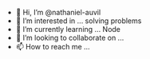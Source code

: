 - 👋 Hi, I’m @nathaniel-auvil
- 👀 I’m interested in ... solving problems
- 🌱 I’m currently learning ... Node
- 💞️ I’m looking to collaborate on ... 
- 📫 How to reach me ...

<!---
nathaniel-auvil/nathaniel-auvil is a ✨ special ✨ repository because its `README.md` (this file) appears on your GitHub profile.
You can click the Preview link to take a look at your changes.
--->
